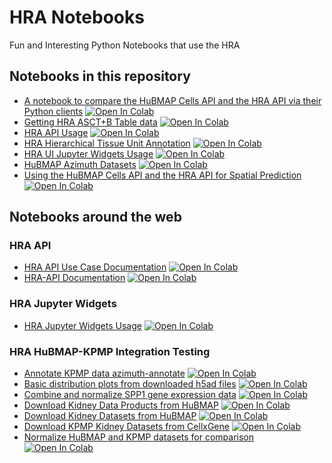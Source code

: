 # HRA Notebooks

Fun and Interesting Python Notebooks that use the HRA

## Notebooks in this repository

* [A notebook to compare the HuBMAP Cells API and the HRA API via their Python clients](notebooks/hra-api-and-cells-api-clients.ipynb) <a target="_blank" href="https://colab.research.google.com/github/x-atlas-consortia/hra-notebooks/blob/main/notebooks/hra-api-and-cells-api-clients.ipynb"><img src="https://colab.research.google.com/assets/colab-badge.svg" alt="Open In Colab"/></a>
* [Getting HRA ASCT+B Table data](notebooks/hra-asctb-tables.ipynb) <a target="_blank" href="https://colab.research.google.com/github/x-atlas-consortia/hra-notebooks/blob/main/notebooks/hra-asctb-tables.ipynb"><img src="https://colab.research.google.com/assets/colab-badge.svg" alt="Open In Colab"/></a>
* [HRA API Usage](notebooks/hra-api-tutorial.ipynb) <a target="_blank" href="https://colab.research.google.com/github/x-atlas-consortia/hra-notebooks/blob/main/notebooks/hra-api-tutorial.ipynb"><img src="https://colab.research.google.com/assets/colab-badge.svg" alt="Open In Colab"/></a>
* [HRA Hierarchical Tissue Unit Annotation](notebooks/hra-hierarchical-cell-neighborhoods.ipynb) <a target="_blank" href="https://colab.research.google.com/github/x-atlas-consortia/hra-notebooks/blob/main/notebooks/hra-hierarchical-cell-neighborhoods.ipynb"><img src="https://colab.research.google.com/assets/colab-badge.svg" alt="Open In Colab"/></a>
* [HRA UI Jupyter Widgets Usage](notebooks/hra-ui-widgets-tutorial.ipynb) <a target="_blank" href="https://colab.research.google.com/github/x-atlas-consortia/hra-notebooks/blob/main/notebooks/hra-ui-widgets-tutorial.ipynb"><img src="https://colab.research.google.com/assets/colab-badge.svg" alt="Open In Colab"/></a>
* [HuBMAP Azimuth Datasets](notebooks/hubmap-azimuth-datasets.ipynb) <a target="_blank" href="https://colab.research.google.com/github/x-atlas-consortia/hra-notebooks/blob/main/notebooks/hubmap-azimuth-datasets.ipynb"><img src="https://colab.research.google.com/assets/colab-badge.svg" alt="Open In Colab"/></a>
* [Using the HuBMAP Cells API and the HRA API for Spatial Prediction](notebooks/hra-and-cells-api-us2-spatial-prediction.ipynb) <a target="_blank" href="https://colab.research.google.com/github/x-atlas-consortia/hra-notebooks/blob/main/notebooks/hra-and-cells-api-us2-spatial-prediction.ipynb"><img src="https://colab.research.google.com/assets/colab-badge.svg" alt="Open In Colab"/></a>

## Notebooks around the web

### HRA API

* [HRA API Use Case Documentation](https://github.com/x-atlas-consortia/hra-api/blob/main/notebooks/hra-api-client-usecase.ipynb) <a target="_blank" href="https://colab.research.google.com/github/x-atlas-consortia/hra-api/blob/main/notebooks/hra-api-client-usecase.ipynb"><img src="https://colab.research.google.com/assets/colab-badge.svg" alt="Open In Colab"/></a>
* [HRA-API Documentation](https://github.com/x-atlas-consortia/hra-api/blob/main/notebooks/hra-api-client-usage.ipynb) <a target="_blank" href="https://colab.research.google.com/github/x-atlas-consortia/hra-api/blob/main/notebooks/hra-api-client-usage.ipynb"><img src="https://colab.research.google.com/assets/colab-badge.svg" alt="Open In Colab"/></a>

### HRA Jupyter Widgets

* [HRA Jupyter Widgets Usage](https://github.com/x-atlas-consortia/hra-jupyter-widgets/blob/main/usage.ipynb) <a target="_blank" href="https://colab.research.google.com/github/x-atlas-consortia/hra-jupyter-widgets/blob/main/usage.ipynb"><img src="https://colab.research.google.com/assets/colab-badge.svg" alt="Open In Colab"/></a>


### HRA HuBMAP-KPMP Integration Testing

* [Annotate KPMP data azimuth-annotate](https://github.com/hubmapconsortium/hra-hubmap-kpmp-integration/blob/main/notebooks/annotate-kpmp-cells.ipynb) <a target="_blank" href="https://colab.research.google.com/github/hubmapconsortium/hra-hubmap-kpmp-integration/blob/main/notebooks/annotate-kpmp-cells.ipynb"><img src="https://colab.research.google.com/assets/colab-badge.svg" alt="Open In Colab"/></a>
* [Basic distribution plots from downloaded h5ad files](https://github.com/hubmapconsortium/hra-hubmap-kpmp-integration/blob/main/notebooks/distributions.ipynb) <a target="_blank" href="https://colab.research.google.com/github/hubmapconsortium/hra-hubmap-kpmp-integration/blob/main/notebooks/distributions.ipynb"><img src="https://colab.research.google.com/assets/colab-badge.svg" alt="Open In Colab"/></a>
* [Combine and normalize SPP1 gene expression data](https://github.com/hubmapconsortium/hra-hubmap-kpmp-integration/blob/main/notebooks/SPP1_gene_Combined.ipynb) <a target="_blank" href="https://colab.research.google.com/github/hubmapconsortium/hra-hubmap-kpmp-integration/blob/main/notebooks/SPP1_gene_Combined.ipynb"><img src="https://colab.research.google.com/assets/colab-badge.svg" alt="Open In Colab"/></a>
* [Download Kidney Data Products from HuBMAP](https://github.com/hubmapconsortium/hra-hubmap-kpmp-integration/blob/main/notebooks/hubmap-kidney-products-download.ipynb) <a target="_blank" href="https://colab.research.google.com/github/hubmapconsortium/hra-hubmap-kpmp-integration/blob/main/notebooks/hubmap-kidney-products-download.ipynb"><img src="https://colab.research.google.com/assets/colab-badge.svg" alt="Open In Colab"/></a>
* [Download Kidney Datasets from HuBMAP](https://github.com/hubmapconsortium/hra-hubmap-kpmp-integration/blob/main/notebooks/hubmap-kidney-download.ipynb) <a target="_blank" href="https://colab.research.google.com/github/hubmapconsortium/hra-hubmap-kpmp-integration/blob/main/notebooks/hubmap-kidney-download.ipynb"><img src="https://colab.research.google.com/assets/colab-badge.svg" alt="Open In Colab"/></a>
* [Download KPMP Kidney Datasets from CellxGene](https://github.com/hubmapconsortium/hra-hubmap-kpmp-integration/blob/main/notebooks/kpmp-cellxgene-download.ipynb) <a target="_blank" href="https://colab.research.google.com/github/hubmapconsortium/hra-hubmap-kpmp-integration/blob/main/notebooks/kpmp-cellxgene-download.ipynb"><img src="https://colab.research.google.com/assets/colab-badge.svg" alt="Open In Colab"/></a>
* [Normalize HuBMAP and KPMP datasets for comparison](https://github.com/hubmapconsortium/hra-hubmap-kpmp-integration/blob/main/notebooks/normalize-metadata.ipynb) <a target="_blank" href="https://colab.research.google.com/github/hubmapconsortium/hra-hubmap-kpmp-integration/blob/main/notebooks/normalize-metadata.ipynb"><img src="https://colab.research.google.com/assets/colab-badge.svg" alt="Open In Colab"/></a>
